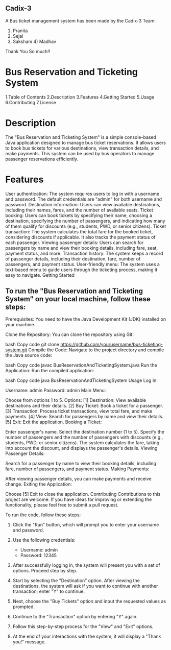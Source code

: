 ## Cadix-3

A Bus ticket management system has been made by the Cadix-3 Team:  

1) Pranita
2) Sejal
3) Saksham 
4) Madhav
   
 Thank You So much!!
 
# Bus Reservation and Ticketing System
1.Table of Contents
2.Description
3.Features
4.Getting Started
5.Usage
6.Contributing
7.License

# Description

The "Bus Reservation and Ticketing System" is a simple console-based Java application designed to manage bus ticket reservations. It allows users to book bus tickets for various destinations, view transaction details, and make payments. This system can be used by bus operators to manage passenger reservations efficiently.

# Features
User authentication: The system requires users to log in with a username and password. The default credentials are "admin" for both username and password.
Destination information: Users can view available destinations, including their names, fares, and the number of available seats.
Ticket booking: Users can book tickets by specifying their name, choosing a destination, specifying the number of passengers, and indicating how many of them qualify for discounts (e.g., students, PWD, or senior citizens).
Ticket transaction: The system calculates the total fare for the booked ticket, considering discounts if applicable. It also tracks the payment status of each passenger.
Viewing passenger details: Users can search for passengers by name and view their booking details, including fare, seat, payment status, and more.
Transaction history: The system keeps a record of passenger details, including their destination, fare, number of passengers, and payment status.
User-friendly menu: The system uses a text-based menu to guide users through the ticketing process, making it easy to navigate.
Getting Started

## To run the "Bus Reservation and Ticketing System" on your local machine, follow these steps:

Prerequisites: You need to have the Java Development Kit (JDK) installed on your machine.

Clone the Repository: You can clone the repository using Git:

bash
Copy code
git clone https://github.com/yourusername/bus-ticketing-system.git
Compile the Code: Navigate to the project directory and compile the Java source code:

bash
Copy code
javac BusReservationAndTicketingSystem.java
Run the Application: Run the compiled application:

bash
Copy code
java BusReservationAndTicketingSystem
Usage
Log In:

Username: admin
Password: admin
Main Menu:

Choose from options 1 to 5.
Options:
[1] Destination: View available destinations and their details.
[2] Buy Ticket: Book a ticket for a passenger.
[3] Transaction: Process ticket transactions, view total fare, and make payments.
[4] View: Search for passengers by name and view their details.
[5] Exit: Exit the application.
Booking a Ticket:

Enter passenger's name.
Select the destination number (1 to 5).
Specify the number of passengers and the number of passengers with discounts (e.g., students, PWD, or senior citizens).
The system calculates the fare, taking into account the discount, and displays the passenger's details.
Viewing Passenger Details:

Search for a passenger by name to view their booking details, including fare, number of passengers, and payment status.
Making Payments:

After viewing passenger details, you can make payments and receive change.
Exiting the Application:

Choose [5] Exit to close the application.
Contributing
Contributions to this project are welcome. If you have ideas for improving or extending the functionality, please feel free to submit a pull request.

To run the code, follow these steps:

1. Click the "Run" button, which will prompt you to enter your username and password.

2. Use the following credentials:
   - Username: admin
   - Password: 12345

3. After successfully logging in, the system will present you with a set of options. Proceed step by step.

4. Start by selecting the "Destination" option. After viewing the destinations, the system will ask if you want to continue with another transaction; enter "Y" to continue.

5. Next, choose the "Buy Tickets" option and input the requested values as prompted.

6. Continue to the "Transaction" option by entering "Y" again. 

7. Follow this step-by-step process for the "View" and "Exit" options.

8. At the end of your interactions with the system, it will display a "Thank you!" message.






